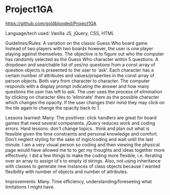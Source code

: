 # Project1GA
https://github.com/goldblooded/Project1GA

Language/tech used: 
Vanilla JS, jQuery, CSS, HTML

Guidelines/Rules:
A variation on the classic Guess Who board game. Instead of two players with two boards however, the user is one player playing against themselves. The objective is to figure out who the computer has randomly selected as the Guess Who character within 5 questions. A dropdown and searchable list of yes/no questions from a const array of question objects is prseented to the user to 'ask'. Each character has a certain number of attributes and values/properties in the const array of person objects. Both vary from character to character. The computer responds with a display prompt indicating the answer and how many questions the user has left to ask. The user uses the process of elimination by clicking on character tiles to 'eliminate' them as the possible character which changes the opacity. If the user changes their mind they may click on the tile again to change the opacity back to 1. 

Lessons learned:
Many. The positives: click handlers are great for board games that need several compenents. jQuery reduces work and coding errors. Hard lessons: don't change topics.. think and plan out what is feasible given the time constraints and personal knowledge and comfort. Don't neglect styling for the sake of logic/coding and wait until the last minute. I am a very visual person so coding and then viewing the physical page would have allowed me to to get my thoughts and ideas together more effectively. I did a few things to make the coding more flexible, i.e. iterating over an array to assign id's to empty id strings. Also, not using inheritance with classes to generate new instances of class objects because I wanted flexibility with number of objects and number of attributes. 

Improvements:
Many. Time efficiency, understanding/foreseeing what limitations I might have.
